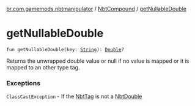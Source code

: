 [br.com.gamemods.nbtmanipulator](../index.md) / [NbtCompound](index.md) / [getNullableDouble](./get-nullable-double.md)

# getNullableDouble

`fun getNullableDouble(key: `[`String`](https://kotlinlang.org/api/latest/jvm/stdlib/kotlin/-string/index.html)`): `[`Double`](https://kotlinlang.org/api/latest/jvm/stdlib/kotlin/-double/index.html)`?`

Returns the unwrapped double value or null if no value is mapped or it is mapped to an other type tag.

### Exceptions

`ClassCastException` - If the [NbtTag](../-nbt-tag/index.md) is not a [NbtDouble](../-nbt-double/index.md)